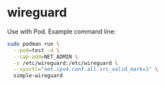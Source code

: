 # wireguard

Use with Pod. Example command line:

```bash
sudo podman run \
  --pod=test -d \
  --cap-add=NET_ADMIN \
  -v /etc/wireguard:/etc/wireguard \
  --sysctl="net.ipv4.conf.all.src_valid_mark=1" \
  simple-wireguard
```
